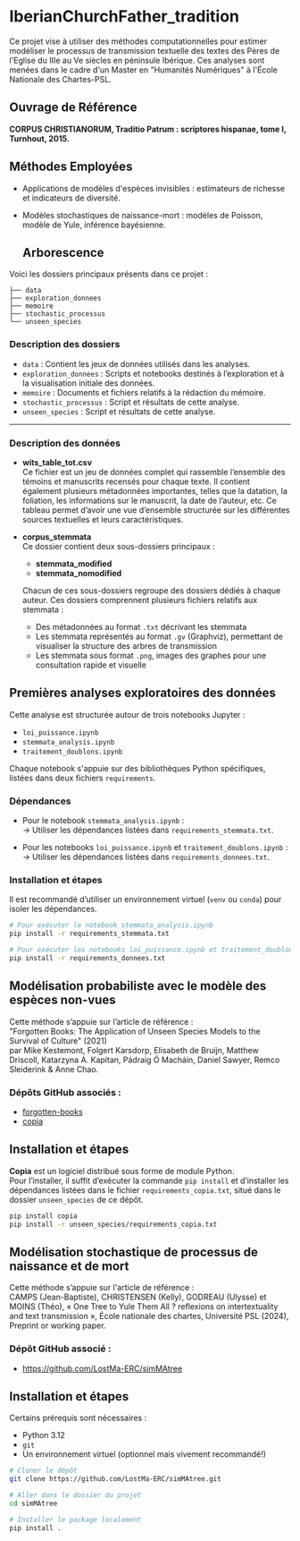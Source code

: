 # IberianChurchFather_tradition

Ce projet vise à utiliser des méthodes computationnelles pour estimer modéliser le processus de transmission textuelle des textes des Pères de l'Eglise du IIIe au Ve siècles en péninsule Ibérique. 
Ces analyses sont menées dans le cadre d'un Master en "Humanités Numériques" à l'École Nationale des Chartes-PSL.

## Ouvrage de Référence

**CORPUS CHRISTIANORUM, Traditio Patrum : scriptores hispanae, tome I, Turnhout, 2015.**

## Méthodes Employées

- Applications de modèles d'espèces invisibles : estimateurs de richesse et indicateurs de diversité.
- Modèles stochastiques de naissance-mort : modèles de Poisson, modèle de Yule, inférence bayésienne.

  ## Arborescence

Voici les dossiers principaux présents dans ce projet :

```
├── data 
├── exploration_donnees
├── memoire 
├── stochastic_processus 
└── unseen_species 
```
### Description des dossiers

- `data` : Contient les jeux de données utilisés dans les analyses.
- `exploration_donnees` : Scripts et notebooks destinés à l’exploration et à la visualisation initiale des données.
- `memoire` : Documents et fichiers relatifs à la rédaction du mémoire.
- `stochastic_processus` : Script et résultats de cette analyse.
- `unseen_species` : Script et résultats de cette analyse.

---

  
### Description des données

- **wits_table_tot.csv**  
  Ce fichier est un jeu de données complet qui rassemble l’ensemble des témoins et manuscrits recensés pour chaque texte. Il contient également plusieurs métadonnées importantes, telles que la datation, la foliation, les informations sur le manuscrit, la date de l’auteur, etc. Ce tableau permet d’avoir une vue d’ensemble structurée sur les différentes sources textuelles et leurs caractéristiques.

- **corpus_stemmata**  
  Ce dossier contient deux sous-dossiers principaux :  
  - **stemmata_modified**  
  - **stemmata_nomodified**  
  
  Chacun de ces sous-dossiers regroupe des dossiers dédiés à chaque auteur. Ces dossiers comprennent plusieurs fichiers relatifs aux stemmata :  
  - Des métadonnées au format `.txt` décrivant les stemmata  
  - Les stemmata représentés au format `.gv` (Graphviz), permettant de visualiser la structure des arbres de transmission  
  - Les stemmata sous format `.png`, images des graphes pour une consultation rapide et visuelle  


## Premières analyses exploratoires des données

Cette analyse est structurée autour de trois notebooks Jupyter :

- `loi_puissance.ipynb`
- `stemmata_analysis.ipynb`
- `traitement_doublons.ipynb` 

Chaque notebook s'appuie sur des bibliothèques Python spécifiques, listées dans deux fichiers `requirements`.

### Dépendances

- Pour le notebook `stemmata_analysis.ipynb` :  
  → Utiliser les dépendances listées dans `requirements_stemmata.txt`.

- Pour les notebooks `loi_puissance.ipynb` et `traitement_doublons.ipynb` :  
  → Utiliser les dépendances listées dans `requirements_donnees.txt`.

### Installation et étapes

Il est recommandé d’utiliser un environnement virtuel (`venv` ou `conda`) pour isoler les dépendances.

```bash
# Pour exécuter le notebook stemmata_analysis.ipynb
pip install -r requirements_stemmata.txt

# Pour exécuter les notebooks loi_puissance.ipynb et traitement_doublons.ipynb
pip install -r requirements_donnees.txt
```


## Modélisation probabiliste avec le modèle des espèces non-vues

Cette méthode s’appuie sur l’article de référence :  
"Forgotten Books: The Application of Unseen Species Models to the Survival of Culture" (2021)  
par Mike Kestemont, Folgert Karsdorp, Elisabeth de Bruijn, Matthew Driscoll, Katarzyna A. Kapitan, Pádraig Ó Macháin, Daniel Sawyer, Remco Sleiderink & Anne Chao.

### Dépôts GitHub associés :  
- [forgotten-books](https://github.com/mikekestemont/forgotten-books)  
- [copia](https://github.com/mikekestemont/copia)

## Installation et étapes

**Copia** est un logiciel distribué sous forme de module Python.  
Pour l’installer, il suffit d’exécuter la commande `pip install` et d’installer les dépendances listées dans le fichier `requirements_copia.txt`, situé dans le dossier `unseen_species` de ce dépôt.


```bash
pip install copia
pip install -r unseen_species/requirements_copia.txt
```

## Modélisation stochastique de processus de naissance et de mort

Cette méthode s’appuie sur l'article de référence :  
CAMPS (Jean-Baptiste), CHRISTENSEN (Kelly), GODREAU (Ulysse) et MOINS (Théo), « One Tree
to Yule Them All ? reflexions on intertextuality and text transmission », École nationale
des chartes, Université PSL (2024), Preprint or working paper.

### Dépôt GitHub associé :  
- https://github.com/LostMa-ERC/simMAtree

## Installation et étapes

Certains prérequis sont nécessaires :
- Python 3.12
- `git`
- Un environnement virtuel (optionnel mais vivement recommandé!)


```bash
# Cloner le dépôt
git clone https://github.com/LostMa-ERC/simMAtree.git

# Aller dans le dossier du projet
cd simMAtree

# Installer le package localement
pip install .




